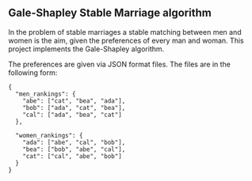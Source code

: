 ## Gale-Shapley Stable Marriage algorithm

In the problem of stable marriages a stable matching between men and women is the aim, given the preferences of every man and woman. This project implements the Gale-Shapley algorithm.

The preferences are given via JSON format files. The files are in the following form:
```
{
  "men_rankings": {
    "abe": ["cat", "bea", "ada"],
    "bob": ["ada", "cat", "bea"],
    "cal": ["ada", "bea", "cat"]
  },

  "women_rankings": {
    "ada": ["abe", "cal", "bob"],
    "bea": ["bob", "abe", "cal"],
    "cat": ["cal", "abe", "bob"]
  }
}
```
